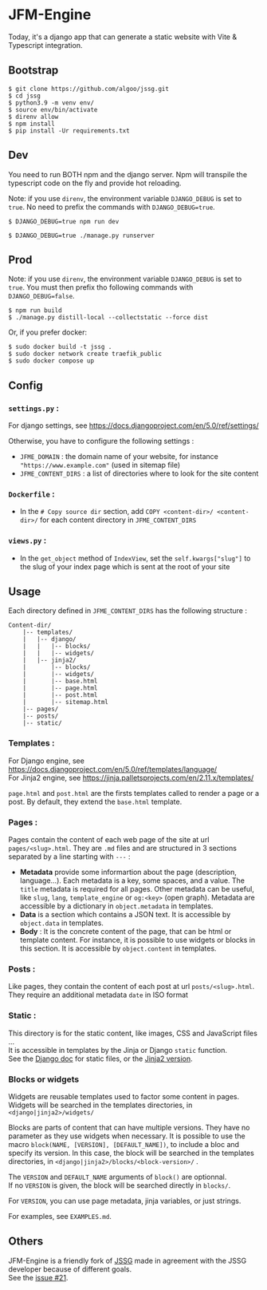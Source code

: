 # JFM-Engine

Today, it's a django app that can generate a static website with Vite & Typescript integration.

## Bootstrap

```shell
$ git clone https://github.com/algoo/jssg.git
$ cd jssg
$ python3.9 -m venv env/
$ source env/bin/activate
$ direnv allow
$ npm install
$ pip install -Ur requirements.txt
```

## Dev

You need to run BOTH npm and the django server. Npm will transpile the typescript code on the fly and provide hot reloading.

Note: if you use `direnv`, the environment variable `DJANGO_DEBUG` is set to `true`. No need to prefix the commands with `DJANGO_DEBUG=true`.

```shell
$ DJANGO_DEBUG=true npm run dev
```

```shell
$ DJANGO_DEBUG=true ./manage.py runserver
```

## Prod

Note: if you use `direnv`, the environment variable `DJANGO_DEBUG` is set to `true`. You must then prefix tho following commands with `DJANGO_DEBUG=false`.

```shell
$ npm run build
$ ./manage.py distill-local --collectstatic --force dist
```

Or, if you prefer docker:

```shell
$ sudo docker build -t jssg .
$ sudo docker network create traefik_public
$ sudo docker compose up
```

## Config

### `settings.py` :
For django settings, see https://docs.djangoproject.com/en/5.0/ref/settings/

Otherwise, you have to configure the following settings :
- `JFME_DOMAIN` : the domain name of your website, for instance `"https://www.example.com"` (used in sitemap file)
- `JFME_CONTENT_DIRS` : a list of directories where to look for the site content

### `Dockerfile` :
- In the `# Copy source dir` section, add `COPY <content-dir>/ <content-dir>/` for each content directory in `JFME_CONTENT_DIRS`

### `views.py` :
- In the `get_object` method of `IndexView`, set the `self.kwargs["slug"]` to the slug of your index page which is sent at the root of your site

## Usage

Each directory defined in `JFME_CONTENT_DIRS` has the following structure :
```
Content-dir/
    |-- templates/
    |   |-- django/
    |   |   |-- blocks/
    |   |   |-- widgets/
    |   |-- jinja2/
    |       |-- blocks/
    |       |-- widgets/
    |       |-- base.html
    |       |-- page.html
    |       |-- post.html
    |       |-- sitemap.html
    |-- pages/
    |-- posts/
    |-- static/
```

### Templates :
For Django engine, see https://docs.djangoproject.com/en/5.0/ref/templates/language/ \
For Jinja2 engine, see https://jinja.palletsprojects.com/en/2.11.x/templates/

`page.html` and `post.html` are the firsts templates called to render a page or a post. By default, they extend the `base.html` template.

### Pages :
Pages contain the content of each web page of the site at url `pages/<slug>.html`. They are `.md` files and are structured in 3 sections separated by a line starting with `---` :

- **Metadata** provide some informartion about the page (description, language...). Each metadata is a key, some spaces, and a value. The `title` metadata is required for all pages. Other metadata can be useful, like `slug`, `lang`, `template_engine` or `og:<key>` (open graph). Metadata are accessible by a dictionary in `object.metadata` in templates.
- **Data** is a section which contains a JSON text. It is accessible by `object.data` in templates.
- **Body** : It is the concrete content of the page, that can be html or template content. For instance, it is possible to use widgets or blocks in this section. It is accessible by `object.content` in templates.

### Posts :
Like pages, they contain the content of each post at url `posts/<slug>.html`. They require an additional metadata `date` in ISO format

### Static :
This directory is for the static content, like images, CSS and JavaScript files ... \
It is accessible in templates by the Jinja or Django `static` function. \
See the [Django doc](https://docs.djangoproject.com/en/5.0/howto/static-files/#configuring-static-files) for static files, or the [Jinja2 version](https://docs.djangoproject.com/en/5.0/topics/templates/#module-django.template.backends.django).

### Blocks or widgets
Widgets are reusable templates used to factor some content in pages. Widgets will be searched in the templates directories, in `<django|jinja2>/widgets/`

Blocks are parts of content that can have multiple versions.
They have no parameter as they use widgets when necessary.
It is possible to use the macro `block(NAME, [VERSION], [DEFAULT_NAME])`, to include a bloc and specify its version. In this case, the block will be searched in the templates directories, in `<django|jinja2>/blocks/<block-version>/` .

The `VERSION` and `DEFAULT_NAME` arguments of `block()` are optionnal.\
If no `VERSION` is given, the block will be searched directly in `blocks/`.

For `VERSION`, you can use page metadata, jinja variables, or just strings.

For examples, see `EXAMPLES.md`.


## Others

JFM-Engine is a friendly fork of [JSSG](https://github.com/jtremesay/jssg/) made in agreement with the JSSG developer because of different goals. \
See the [issue #21](https://github.com/jtremesay/jssg/issues/21).
